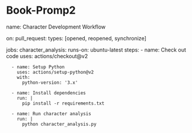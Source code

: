 # Book-Promp2
name: Character Development Workflow

on:
  pull_request:
    types: [opened, reopened, synchronize]

jobs:
  character_analysis:
    runs-on: ubuntu-latest
    steps:
      - name: Check out code
        uses: actions/checkout@v2
      
      - name: Setup Python
        uses: actions/setup-python@v2
        with:
          python-version: '3.x'

      - name: Install dependencies
        run: |
          pip install -r requirements.txt
      
      - name: Run character analysis
        run: |
          python character_analysis.py
